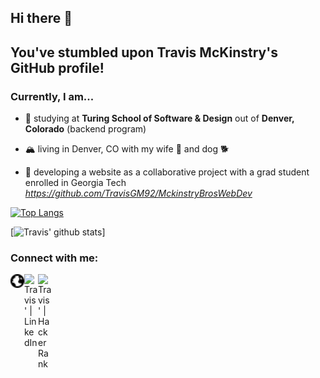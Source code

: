 ## Hi there 👋

## You've stumbled upon Travis McKinstry's GitHub profile!

### Currently, I am...

- 📖 studying at **Turing School of Software & Design** out of **Denver, Colorado** (backend program)

- 🏔 living in Denver, CO with my wife 👧 and dog 🐕 

- 🧠 developing a website as a collaborative project with a grad student enrolled in Georgia Tech <em>https://github.com/TravisGM92/MckinstryBrosWebDev</em>

[![Top Langs](https://github-readme-stats.vercel.app/api/top-langs/?username=travisgm92)](https://github.com/travisgm92/github-readme-stats)

[![Travis' github stats](https://github-readme-stats.vercel.app/api?username=travisgm92&show_icons=true&theme=dark)]

<!--
**TravisGM92/TravisGM92** is a ✨ _special_ ✨ repository because its `README.md` (this file) appears on your GitHub profile.

- 🌱 I’m currently learning ...
- 👯 I’m looking to collaborate on ...
- 🤔 I’m looking for help with ...
- 💬 Ask me about ...
- 😄 Pronouns: ...
- ⚡ Fun fact: ...
-->
### Connect with me:

[<img align="left" alt="mckinstrybros website" width="22px" src="https://raw.githubusercontent.com/iconic/open-iconic/master/svg/globe.svg" />][website]
[<img align="left" alt="Travis' | LinkedIn" width="22px" src="https://cdn.jsdelivr.net/npm/simple-icons@v3/icons/linkedin.svg" />][linkedin]
[<img align="left" alt="Travis' | HackerRank" width="22px" src="https://cdn.jsdelivr.net/npm/simple-icons@v3/icons/hackerrank.svg" />][hackerrank]

<br />

<br />

[website]: https://github.com/TravisGM92/MckinstryBrosWebDev
[linkedin]: https://www.linkedin.com/in/travis-mckinstry-aa1a0b1a8
[hackerrank]: https://www.hackerrank.com/Mckinstrytg
